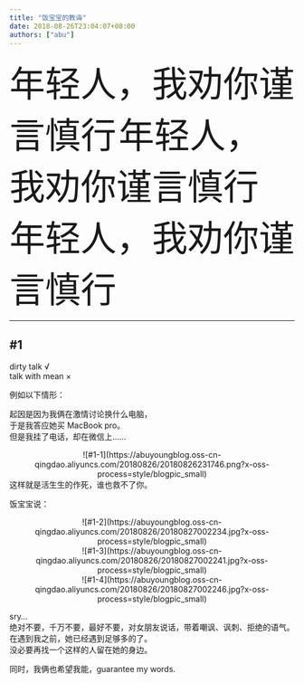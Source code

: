 ```yaml
---
title: "饭宝宝的教诲"
date: 2018-08-26T23:04:07+08:00
authors: ["abu"]
---
```


<font style='font-size:450%'>
    年轻人，我劝你谨言慎行</font>

<font style='font-size:450%'>
    年轻人，我劝你谨言慎行</font>

<font style='font-size:450%'>
    年轻人，我劝你谨言慎行</font>

---

## #1

dirty talk √  
talk with mean ×  
  
例如以下情形：  

起因是因为我俩在激情讨论换什么电脑，  
于是我答应她买 MacBook pro。  
但是我挂了电话，却在微信上……  
<div align=center>![#1-1](https://abuyoungblog.oss-cn-qingdao.aliyuncs.com/20180826/20180826231746.png?x-oss-process=style/blogpic_small)</div>
这样就是活生生的作死，谁也救不了你。  

饭宝宝说：
<div align=center>![#1-2](https://abuyoungblog.oss-cn-qingdao.aliyuncs.com/20180826/20180827002234.jpg?x-oss-process=style/blogpic_small)</div>
<div align=center>![#1-3](https://abuyoungblog.oss-cn-qingdao.aliyuncs.com/20180826/20180827002241.jpg?x-oss-process=style/blogpic_small)</div>
<div align=center>![#1-4](https://abuyoungblog.oss-cn-qingdao.aliyuncs.com/20180826/20180827002246.jpg?x-oss-process=style/blogpic_small)</div>

sry…  
绝对不要，千万不要，最好不要，对女朋友说话，带着嘲讽、讽刺、拒绝的语气。  
在遇到我之前，她已经遇到足够多的了。  
没必要再找一个这样的人留在她的身边。  

同时，我俩也希望我能，guarantee my words.  
